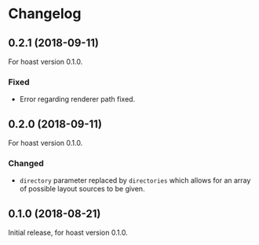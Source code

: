 # Changelog

## 0.2.1 (2018-09-11)
For hoast version 0.1.0.

### Fixed
- Error regarding renderer path fixed.

## 0.2.0 (2018-09-11)
For hoast version 0.1.0.

### Changed
- `directory` parameter replaced by `directories` which allows for an array of possible layout sources to be given.

## 0.1.0 (2018-08-21)
Initial release, for hoast version 0.1.0.